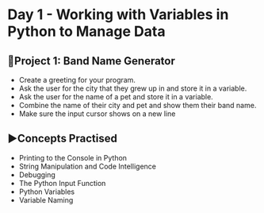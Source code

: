 # Day 1 - Working with Variables in Python to Manage Data

## 🎸Project 1: Band Name Generator
- Create a greeting for your program.
- Ask the user for the city that they grew up in and store it in a variable.
- Ask the user for the name of a pet and store it in a variable.
- Combine the name of their city and pet and show them their band name.
- Make sure the input cursor shows on a new line

## ▶️Concepts Practised
- Printing to the Console in Python
- String Manipulation and Code Intelligence
- Debugging
- The Python Input Function
- Python Variables
- Variable Naming
